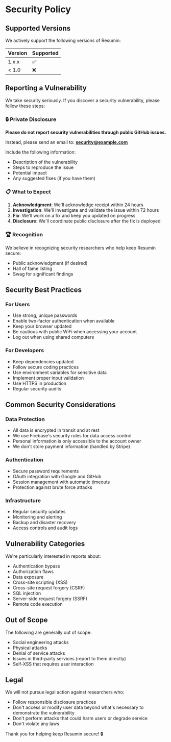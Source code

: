 # Security Policy

## Supported Versions

We actively support the following versions of Resumin:

| Version | Supported          |
| ------- | ------------------ |
| 1.x.x   | :white_check_mark: |
| < 1.0   | :x:                |

## Reporting a Vulnerability

We take security seriously. If you discover a security vulnerability, please follow these steps:

### 🔒 Private Disclosure

**Please do not report security vulnerabilities through public GitHub issues.**

Instead, please send an email to: **security@example.com**

Include the following information:
- Description of the vulnerability
- Steps to reproduce the issue
- Potential impact
- Any suggested fixes (if you have them)

### 📋 What to Expect

1. **Acknowledgment**: We'll acknowledge receipt within 24 hours
2. **Investigation**: We'll investigate and validate the issue within 72 hours
3. **Fix**: We'll work on a fix and keep you updated on progress
4. **Disclosure**: We'll coordinate public disclosure after the fix is deployed

### 🏆 Recognition

We believe in recognizing security researchers who help keep Resumin secure:

- Public acknowledgment (if desired)
- Hall of fame listing
- Swag for significant findings

## Security Best Practices

### For Users

- Use strong, unique passwords
- Enable two-factor authentication when available
- Keep your browser updated
- Be cautious with public WiFi when accessing your account
- Log out when using shared computers

### For Developers

- Keep dependencies updated
- Follow secure coding practices
- Use environment variables for sensitive data
- Implement proper input validation
- Use HTTPS in production
- Regular security audits

## Common Security Considerations

### Data Protection

- All data is encrypted in transit and at rest
- We use Firebase's security rules for data access control
- Personal information is only accessible to the account owner
- We don't store payment information (handled by Stripe)

### Authentication

- Secure password requirements
- OAuth integration with Google and GitHub
- Session management with automatic timeouts
- Protection against brute force attacks

### Infrastructure

- Regular security updates
- Monitoring and alerting
- Backup and disaster recovery
- Access controls and audit logs

## Vulnerability Categories

We're particularly interested in reports about:

- Authentication bypass
- Authorization flaws
- Data exposure
- Cross-site scripting (XSS)
- Cross-site request forgery (CSRF)
- SQL injection
- Server-side request forgery (SSRF)
- Remote code execution

## Out of Scope

The following are generally out of scope:
- Social engineering attacks
- Physical attacks
- Denial of service attacks
- Issues in third-party services (report to them directly)
- Self-XSS that requires user interaction

## Legal

We will not pursue legal action against researchers who:
- Follow responsible disclosure practices
- Don't access or modify user data beyond what's necessary to demonstrate the vulnerability
- Don't perform attacks that could harm users or degrade service
- Don't violate any laws

Thank you for helping keep Resumin secure! 🔒